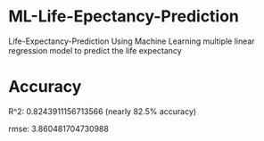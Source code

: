 # ML-Life-Epectancy-Prediction
Life-Expectancy-Prediction Using Machine Learning multiple linear regression model to predict the life expectancy

# Accuracy
R^2: 0.8243911156713566 (nearly 82.5% accuracy)

rmse: 3.860481704730988
